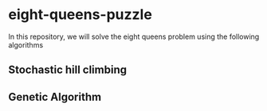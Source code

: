 # eight-queens-puzzle
In this repository, we will solve the eight queens problem using the following algorithms

## Stochastic hill climbing

## Genetic Algorithm
